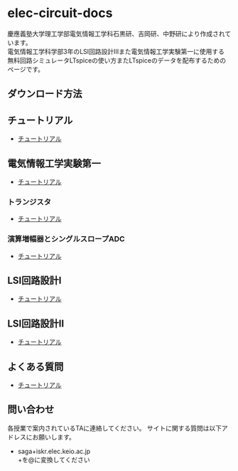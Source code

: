 # elec-circuit-docs
慶應義塾大学理工学部電気情報工学科石黒研、吉岡研、中野研により作成されています。  
電気情報工学科学部3年のLSI回路設計ⅠⅡまた電気情報工学実験第一に使用する   
無料回路シミュレータLTspiceの使い方またLTspiceのデータを配布するためのページです。
## ダウンロード方法


## チュートリアル
* [チュートリアル](./pages/tutorial.md)

##  電気情報工学実験第一
* [チュートリアル](./pages/tutorial.md)
###  トランジスタ
* [チュートリアル](./pages/tutorial.md)
###  演算増幅器とシングルスロープADC
* [チュートリアル](./pages/tutorial.md)

##  LSI回路設計Ⅰ
* [チュートリアル](./pages/tutorial.md)
##  LSI回路設計Ⅱ　　
* [チュートリアル](./pages/tutorial.md)
##  よくある質問  
* [チュートリアル](./pages/tutorial.md)
## 問い合わせ
各授業で案内されているTAに連絡してください。
サイトに関する質問は以下アドレスにお願いします。  
* saga+iskr.elec.keio.ac.jp  
+を@に変換してください
